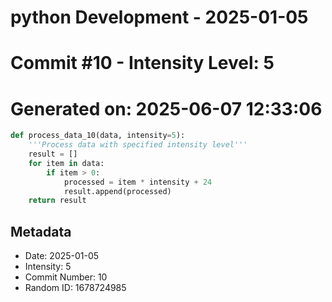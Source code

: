 ﻿# python Development - 2025-01-05
# Commit #10 - Intensity Level: 5
# Generated on: 2025-06-07 12:33:06
```python
def process_data_10(data, intensity=5):
    '''Process data with specified intensity level'''
    result = []
    for item in data:
        if item > 0:
            processed = item * intensity + 24
            result.append(processed)
    return result
```
## Metadata
- Date: 2025-01-05
- Intensity: 5
- Commit Number: 10
- Random ID: 1678724985

